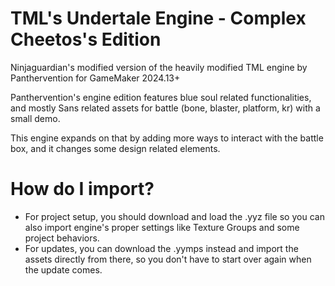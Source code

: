 # TML's Undertale Engine - Complex Cheetos's Edition
Ninjaguardian's modified version of the heavily modified TML engine by Panthervention for GameMaker 2024.13+

Panthervention's engine edition features blue soul related functionalities, and mostly Sans related assets for battle (bone, blaster, platform, kr) with a small demo.

This engine expands on that by adding more ways to interact with the battle box, and it changes some design related elements.

# How do I import?
- For project setup, you should download and load the .yyz file so you can also import engine's proper settings like Texture Groups and some project behaviors.
- For updates, you can download the .yymps instead and import the assets directly from there, so you don't have to start over again when the update comes.
